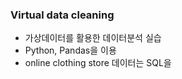 ### Virtual data cleaning

 - 가상데이터를 활용한 데이터분석 실습
 - Python, Pandas을 이용
 - online clothing store 데이터는 SQL을 
